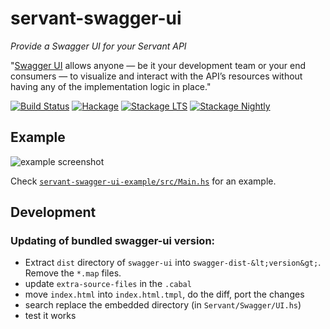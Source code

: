 # servant-swagger-ui

*Provide a Swagger UI for your Servant API*

"[Swagger UI](http://swagger.io/swagger-ui/) allows anyone — be it your development team or your end consumers — to visualize and interact with the API’s resources without having any of the implementation logic in place."

[![Build Status](https://github.com/haskell-servant/servant-swagger-ui/actions/workflows/haskell-ci.yml/badge.svg?branch=master)](https://github.com/haskell-servant/servant-swagger-ui/actions)
[![Hackage](https://img.shields.io/hackage/v/servant-swagger-ui.svg)](https://hackage.haskell.org/package/servant-swagger-ui)
[![Stackage LTS](https://stackage.org/package/servant-swagger-ui/badge/lts)](https://stackage.org/lts/package/servant-swagger-ui)
[![Stackage Nightly](https://stackage.org/package/servant-swagger-ui/badge/nightly)](https://stackage.org/nightly/package/servant-swagger-ui)

## Example

![example screenshot](https://raw.githubusercontent.com/haskell-servant/servant-swagger-ui/master/screenshot.png)

Check [`servant-swagger-ui-example/src/Main.hs`](https://github.com/haskell-servant/servant-swagger-ui/blob/master/servant-swagger-ui-example/src/Main.hs) for an example.

## Development

### Updating of bundled swagger-ui version:

- Extract `dist` directory of `swagger-ui` into `swagger-dist-&lt;version&gt;`. Remove the `*.map` files.
- update `extra-source-files` in the `.cabal`
- move `index.html` into `index.html.tmpl`, do the diff, port the changes
- search replace the embedded directory (in `Servant/Swagger/UI.hs`)
- test it works
